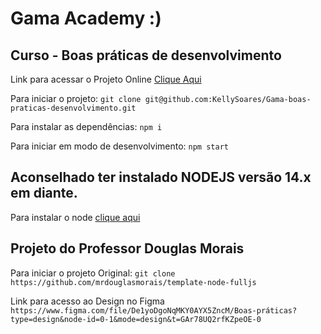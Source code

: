 # Gama Academy :)
## Curso - Boas práticas de desenvolvimento

Link para acessar o Projeto Online [Clique Aqui](https://starwars-boas-praticas-desenvolvimento.vercel.app/)

Para iniciar o projeto:
`git clone git@github.com:KellySoares/Gama-boas-praticas-desenvolvimento.git`

Para instalar as dependências:
`npm i`

Para iniciar em modo de desenvolvimento:
`npm start`

## Aconselhado ter instalado NODEJS versão 14.x em diante.

Para instalar o node [clique aqui](https://nodejs.org/en/)

## Projeto do Professor Douglas Morais
Para iniciar o projeto Original:
`git clone https://github.com/mrdouglasmorais/template-node-fulljs`

Link para acesso ao Design no Figma
`https://www.figma.com/file/De1yoDgoNqMKY0AYX5ZncM/Boas-práticas?type=design&node-id=0-1&mode=design&t=GAr78UQ2rfKZpeOE-0`